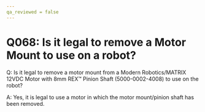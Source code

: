 ```yaml
---
qa_reviewed = false
---
```


# Q068: Is it legal to remove a  Motor Mount to use on a robot?

Q: Is it legal to remove a motor mount from a Modern Robotics/MATRIX 12VDC Motor with 8mm REX™ Pinion Shaft (5000-0002-4008) to use on the robot?

A: Yes, it is legal to use a motor in which the motor mount/pinion shaft has been removed.